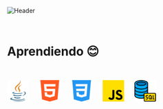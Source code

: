 ![Header](imagenes\.github-header-image.png)

<br>

# Aprendiendo :blush:

<br>

<img src="imagenes\java.png" alt="JAVA" width="50" height="50" style="margin-right: 20px;"> <img src="imagenes\html-5.png" alt="HTML" width="50" height="50" style="margin-right: 20px;"> <img src="imagenes\css-3.png" alt="CSS" width="50" height="50" style="margin-right: 20px;"> <img src="imagenes\js.png" alt="JS" width="50" height="50" style="margin-right: 20px;"> <img src="imagenes\sql.png" alt="SQL" width="50" height="50">
